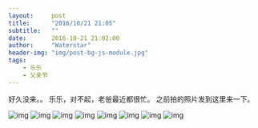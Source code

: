 ```yaml
---
layout:     post
title:      "2016/10/21 21:05"
subtitle:   ""
date:       2016-10-21 21:02:00
author:     "Waterstar"
header-img: "img/post-bg-js-module.jpg"
tags:
    - 乐乐
    - 父亲节
---
```

好久没来。。
乐乐，对不起，老爸最近都很忙。
之前拍的照片发到这里来一下。


![img](/img/in-post/2016102101/1.jpg)
![img](/img/in-post/2016102101/2.jpg)
![img](/img/in-post/2016102101/3.jpg)
![img](/img/in-post/2016102101/4.jpg)
![img](/img/in-post/2016102101/5.jpg)
![img](/img/in-post/2016102101/6.jpg)
![img](/img/in-post/2016102101/7.jpg)
![img](/img/in-post/2016102101/8.jpg)

